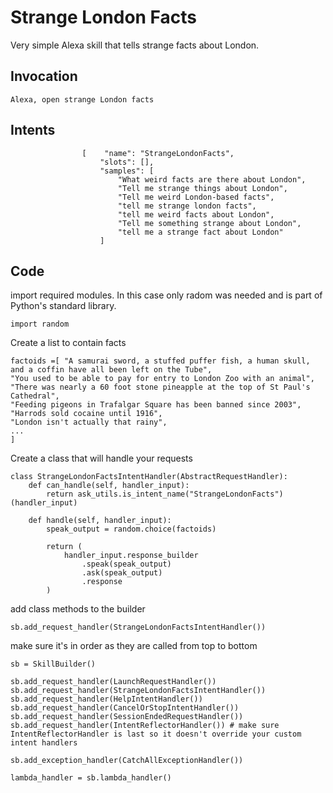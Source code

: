 # Strange London Facts

Very simple Alexa skill that tells strange facts about London.

## Invocation

```
Alexa, open strange London facts
```

## Intents

```
                [    "name": "StrangeLondonFacts",
                    "slots": [],
                    "samples": [
                        "What weird facts are there about London",
                        "Tell me strange things about London",
                        "Tell me weird London-based facts",
                        "tell me strange london facts",
                        "tell me weird facts about London",
                        "Tell me something strange about London",
                        "tell me a strange fact about London"
                    ]
```

## Code

import required modules. In this case only radom was needed and is part of Python's standard library.

```
import random
````

Create a list to contain facts

```
factoids =[ "A samurai sword, a stuffed puffer fish, a human skull, and a coffin have all been left on the Tube",
"You used to be able to pay for entry to London Zoo with an animal",
"There was nearly a 60 foot stone pineapple at the top of St Paul's Cathedral",
"Feeding pigeons in Trafalgar Square has been banned since 2003",
"Harrods sold cocaine until 1916",
"London isn't actually that rainy",
...
]
```
Create a class that will handle your requests

```
class StrangeLondonFactsIntentHandler(AbstractRequestHandler):
    def can_handle(self, handler_input):
        return ask_utils.is_intent_name("StrangeLondonFacts")(handler_input)

    def handle(self, handler_input):
        speak_output = random.choice(factoids)

        return (
            handler_input.response_builder
                .speak(speak_output)
                .ask(speak_output)
                .response
        )
```

add class methods to the builder

```
sb.add_request_handler(StrangeLondonFactsIntentHandler())
```

make sure it's in order as they are called from top to bottom

```
sb = SkillBuilder()

sb.add_request_handler(LaunchRequestHandler())
sb.add_request_handler(StrangeLondonFactsIntentHandler())
sb.add_request_handler(HelpIntentHandler())
sb.add_request_handler(CancelOrStopIntentHandler())
sb.add_request_handler(SessionEndedRequestHandler())
sb.add_request_handler(IntentReflectorHandler()) # make sure IntentReflectorHandler is last so it doesn't override your custom intent handlers

sb.add_exception_handler(CatchAllExceptionHandler())

lambda_handler = sb.lambda_handler()
```
